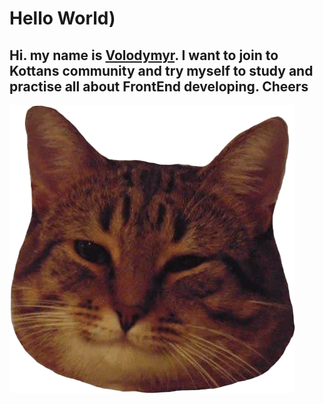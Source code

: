 # Hello World)

## Hi. my name is [Volodymyr](https://github.com/1nkid). I want to join to Kottans community and try myself to study and practise all about FrontEnd  developing. Cheers

![Йой, най буде](https://github.com/1nkid/kottans-frontend/blob/main/kit_yoyi.png)
